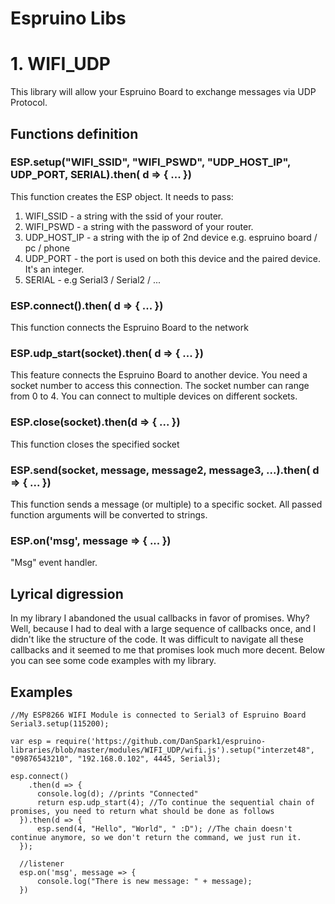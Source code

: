 # Espruino Libs
# 1. WIFI_UDP
This library will allow your Espruino Board to exchange messages via UDP Protocol.
## Functions definition
### ESP.setup("WIFI_SSID", "WIFI_PSWD", "UDP_HOST_IP", UDP_PORT, SERIAL).then( d => { ... })
This function creates the ESP object. It needs to pass:
1. WIFI_SSID - a string with the ssid of your router.
2. WIFI_PSWD - a string with the password of your router.
3. UDP_HOST_IP - a string with the ip of 2nd device e.g. espruino board / pc / phone
4. UDP_PORT - the port is used on both this device and the paired device. It's an integer.
5. SERIAL - e.g Serial3 / Serial2 / ...
### ESP.connect().then( d => { ... })
This function connects the Espruino Board to the network
### ESP.udp_start(socket).then( d => { ... })
This feature connects the Espruino Board to another device. You need a socket number to access this connection. The socket number can range from 0 to 4. You can connect to multiple devices on different sockets.
### ESP.close(socket).then(d => { ... })
This function closes the specified socket
### ESP.send(socket, message, message2, message3, ...).then( d => { ... })
This function sends a message (or multiple) to a specific socket. All passed function arguments will be converted to strings.
### ESP.on('msg', message => { ... })
"Msg" event handler.
## Lyrical digression
In my library I abandoned the usual callbacks in favor of promises. Why? Well, because I had to deal with a large sequence of callbacks once, and I didn't like the structure of the code. It was difficult to navigate all these callbacks and it seemed to me that promises look much more decent.
Below you can see some code examples with my library.
## Examples
```JS
//My ESP8266 WIFI Module is connected to Serial3 of Espruino Board
Serial3.setup(115200);

var esp = require('https://github.com/DanSpark1/espruino-libraries/blob/master/modules/WIFI_UDP/wifi.js').setup("interzet48", "09876543210", "192.168.0.102", 4445, Serial3);

esp.connect()
    .then(d => {
      console.log(d); //prints "Connected"
      return esp.udp_start(4); //To continue the sequential chain of promises, you need to return what should be done as follows
  }).then(d => {
      esp.send(4, "Hello", "World", " :D"); //The chain doesn't continue anymore, so we don't return the command, we just run it.
  });
  
  //listener
  esp.on('msg', message => {
      console.log("There is new message: " + message);
  })
```
